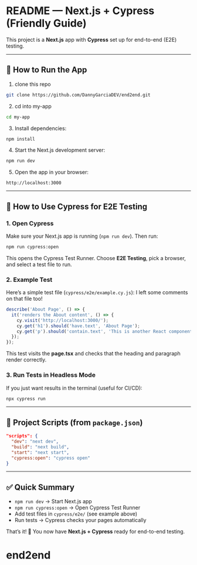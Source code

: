# README — Next.js + Cypress (Friendly Guide)

This project is a **Next.js** app with **Cypress** set up for end-to-end (E2E) testing. 

---



## 🚀 How to Run the App

1. clone this repo

```bash
git clone https://github.com/DannyGarciaDEV/end2end.git
```


2. cd into my-app

```bash 
cd my-app
```

3. Install dependencies:

```bash
npm install
```

4. Start the Next.js development server:

```bash
npm run dev
```

5. Open the app in your browser:

```
http://localhost:3000
```

---

## 🧪 How to Use Cypress for E2E Testing

### 1. Open Cypress

Make sure your Next.js app is running (`npm run dev`). Then run:

```bash
npm run cypress:open
```

This opens the Cypress Test Runner. Choose **E2E Testing**, pick a browser, and select a test file to run.

### 2. Example Test

Here’s a simple test file (`cypress/e2e/example.cy.js`): I left some comments on that file too!

```javascript
describe('About Page', () => {
  it('renders the About content', () => {
    cy.visit('http://localhost:3000/');
    cy.get('h1').should('have.text', 'About Page');
    cy.get('p').should('contain.text', 'This is another React component in Next.js.');
  });
});
```

This test visits the **page.tsx** and checks that the heading and paragraph render correctly.

### 3. Run Tests in Headless Mode

If you just want results in the terminal (useful for CI/CD):

```bash
npx cypress run
```

---

## 📂 Project Scripts (from `package.json`)

```json
"scripts": {
  "dev": "next dev",
  "build": "next build",
  "start": "next start",
  "cypress:open": "cypress open"
}
```

---

## ✅ Quick Summary

* `npm run dev` → Start Next.js app
* `npm run cypress:open` → Open Cypress Test Runner
* Add test files in `cypress/e2e/` (see example above)
* Run tests → Cypress checks your pages automatically

That’s it! 🎉 You now have **Next.js + Cypress** ready for end-to-end testing.
# end2end

